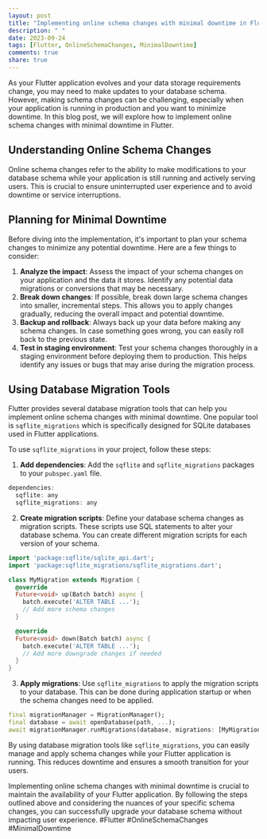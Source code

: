 ```yaml
---
layout: post
title: "Implementing online schema changes with minimal downtime in Flutter"
description: " "
date: 2023-09-24
tags: [Flutter, OnlineSchemaChanges, MinimalDowntime]
comments: true
share: true
---
```


As your Flutter application evolves and your data storage requirements change, you may need to make updates to your database schema. However, making schema changes can be challenging, especially when your application is running in production and you want to minimize downtime. In this blog post, we will explore how to implement online schema changes with minimal downtime in Flutter.

## Understanding Online Schema Changes

Online schema changes refer to the ability to make modifications to your database schema while your application is still running and actively serving users. This is crucial to ensure uninterrupted user experience and to avoid downtime or service interruptions.

## Planning for Minimal Downtime

Before diving into the implementation, it's important to plan your schema changes to minimize any potential downtime. Here are a few things to consider:

1. **Analyze the impact**: Assess the impact of your schema changes on your application and the data it stores. Identify any potential data migrations or conversions that may be necessary.
2. **Break down changes**: If possible, break down large schema changes into smaller, incremental steps. This allows you to apply changes gradually, reducing the overall impact and potential downtime.
3. **Backup and rollback**: Always back up your data before making any schema changes. In case something goes wrong, you can easily roll back to the previous state.
4. **Test in staging environment**: Test your schema changes thoroughly in a staging environment before deploying them to production. This helps identify any issues or bugs that may arise during the migration process.

## Using Database Migration Tools

Flutter provides several database migration tools that can help you implement online schema changes with minimal downtime. One popular tool is `sqflite_migrations` which is specifically designed for SQLite databases used in Flutter applications.

To use `sqflite_migrations` in your project, follow these steps:

1. **Add dependencies**: Add the `sqflite` and `sqflite_migrations` packages to your `pubspec.yaml` file.
```dart
dependencies:
  sqflite: any
  sqflite_migrations: any
```
2. **Create migration scripts**: Define your database schema changes as migration scripts. These scripts use SQL statements to alter your database schema. You can create different migration scripts for each version of your schema.
```dart
import 'package:sqflite/sqlite_api.dart';
import 'package:sqflite_migrations/sqflite_migrations.dart';

class MyMigration extends Migration {
  @override
  Future<void> up(Batch batch) async {
    batch.execute('ALTER TABLE ...');
    // Add more schema changes
  }

  @override
  Future<void> down(Batch batch) async {
    batch.execute('ALTER TABLE ...');
    // Add more downgrade changes if needed
  }
}

```
3. **Apply migrations**: Use `sqflite_migrations` to apply the migration scripts to your database. This can be done during application startup or when the schema changes need to be applied.
```dart
final migrationManager = MigrationManager();
final database = await openDatabase(path, ...);
await migrationManager.runMigrations(database, migrations: [MyMigration()]);
```

By using database migration tools like `sqflite_migrations`, you can easily manage and apply schema changes while your Flutter application is running. This reduces downtime and ensures a smooth transition for your users.

Implementing online schema changes with minimal downtime is crucial to maintain the availability of your Flutter application. By following the steps outlined above and considering the nuances of your specific schema changes, you can successfully upgrade your database schema without impacting user experience. #Flutter #OnlineSchemaChanges #MinimalDowntime